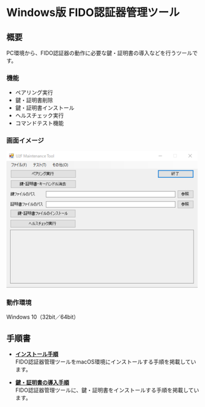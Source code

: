 # Windows版 FIDO認証器管理ツール

## 概要
PC環境から、FIDO認証器の動作に必要な鍵・証明書の導入などを行うツールです。

### 機能
* ペアリング実行
* 鍵・証明書削除
* 鍵・証明書インストール
* ヘルスチェック実行
* コマンドテスト機能

### 画面イメージ
<img src="../assets/0002.png" width="500">

### 動作環境
Windows 10（32bit／64bit）

## 手順書

- <b>[インストール手順](INSTALLPRG.md)</b><br>
FIDO認証器管理ツールをmacOS環境にインストールする手順を掲載しています。

- <b>[鍵・証明書の導入手順](INSTALLKEYCRT.md)</b><br>
FIDO認証器管理ツールに、鍵・証明書をインストールする手順を掲載しています。
